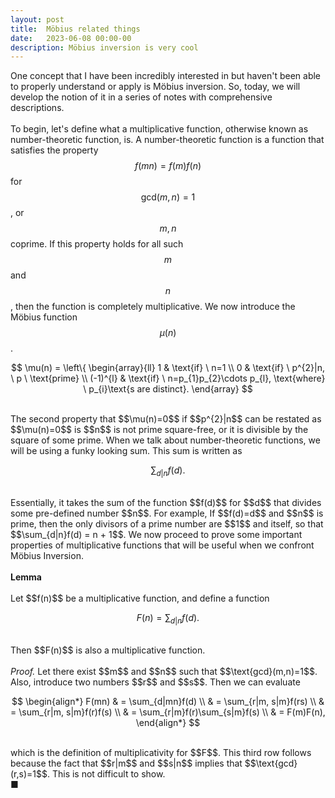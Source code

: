 ```yaml
---
layout: post
title:  Möbius related things
date:   2023-06-08 00:00-00
description: Möbius inversion is very cool
---
```


One concept that I have been incredibly interested in but haven't been able to properly understand or apply is Möbius inversion. So, today, we will develop the notion of it in a series of notes with comprehensive descriptions. 
<br>
<br>
To begin, let's define what a multiplicative function, otherwise known as number-theoretic function, is. A number-theoretic function is a function that satisfies the property $$f(mn) = f(m)f(n)$$ for $$\text{gcd}(m,n)=1$$, or $$m,n$$ coprime. If this property holds for all such $$m$$ and $$n$$, then the function is completely multiplicative. We now introduce the Möbius function $$\mu(n)$$. 
<br>

$$
\mu(n) = \left\{
\begin{array}{ll}
1 & \text{if} \ n=1 \\
0 & \text{if} \ p^{2}|n, \ p \ \text{prime} \\ 
(-1)^{l} & \text{if} \ n=p_{1}p_{2}\cdots p_{l}, \text{where} \ p_{i}\text{s are distinct}. 
\end{array}
$$

<br>
The second property that $$\mu(n)=0$$ if $$p^{2}|n$$ can be restated as $$\mu(n)=0$$ is $$n$$ is not prime square-free, or it is divisible by the square of some prime. When we talk about number-theoretic functions, we will be using a funky looking sum. This sum is written as
<br>

$$
\sum_{d|n}f(d).
$$

<br>
Essentially, it takes the sum of the function $$f(d)$$ for $$d$$ that divides some pre-defined number $$n$$. For example, If $$f(d)=d$$ and $$n$$ is prime, then the only divisors of a prime number are $$1$$ and itself, so that $$\sum_{d|n}f(d) = n + 1$$. We now proceed to prove some important properties of multiplicative functions that will be useful when we confront Möbius Inversion. 
<br>
<br>
<b> Lemma </b>
<br>
<br>
Let $$f(n)$$ be a multiplicative function, and define a function 
<br>

$$
F(n) = \sum_{d|n}f(d).
$$

<br>
Then $$F(n)$$ is also a multiplicative function.
<br>
<br>
<i> Proof. </i> Let there exist $$m$$ and $$n$$ such that $$\text{gcd}(m,n)=1$$. Also, introduce two numbers $$r$$ and $$s$$. Then we can evaluate
<br>

$$
\begin{align*}
F(mn) &
= \sum_{d|mn}f(d) \\ & 
= \sum_{r|m, s|m}f(rs) \\ &
= \sum_{r|m, s|m}f(r)f(s) \\ &
= \sum_{r|m}f(r)\sum_{s|m}f(s) \\ &
= F(m)F(n),
\end{align*}
$$

<br>
which is the definition of multiplicativity for $$F$$. This third row follows because the fact that $$r|m$$ and $$s|n$$ implies that $$\text{gcd}(r,s)=1$$. This is not difficult to show. 
<br>
■














































